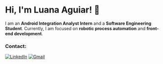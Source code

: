 # Hi, I'm Luana Aguiar! 👋

I am an **Android Integration Analyst Intern** and a **Software Engineering Student**. Currently, I am focused on **robotic process automation** and **front-end development**.

### Contact:
[![LinkedIn](https://img.shields.io/badge/-LinkedIn-0077B5?style=flat&logo=linkedin&logoColor=white)](https://www.linkedin.com/in/laguiarswe/) [![Gmail](https://img.shields.io/badge/-Gmail-D14836?style=flat&logo=gmail&logoColor=white)](mailto:luana.aguiar2506@gmail.com)

